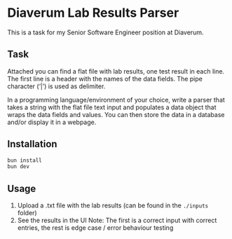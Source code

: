 # Diaverum Lab Results Parser

This is a task for my Senior Software Engineer position at Diaverum.

## Task

Attached you can find a flat file with lab results, one test result in each line. The first line is a header with the names of the data fields. The pipe character (‘|’) is used as delimiter.

In a programming language/environment of your choice, write a parser that takes a string with the flat file text input and populates a data object that wraps the data fields and values. You can then store the data in a database and/or display it in a webpage.

## Installation

```bash
bun install
bun dev
```

## Usage

1. Upload a .txt file with the lab results (can be found in the `./inputs` folder)
2. See the results in the UI
   Note: The first is a correct input with correct entries, the rest is edge case / error behaviour testing
